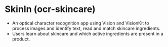 # SkinIn (ocr-skincare)
* An optical character recognition app using Vision and VisionKit to process images and identify text, read and match skincare ingredients. 
* Users learn about skincare and which active ingredients are present in a product.
